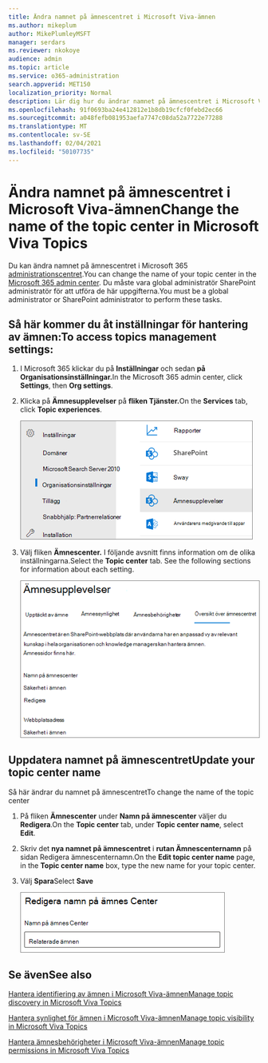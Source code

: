 ```yaml
---
title: Ändra namnet på ämnescentret i Microsoft Viva-ämnen
ms.author: mikeplum
author: MikePlumleyMSFT
manager: serdars
ms.reviewer: nkokoye
audience: admin
ms.topic: article
ms.service: o365-administration
search.appverid: MET150
localization_priority: Normal
description: Lär dig hur du ändrar namnet på ämnescentret i Microsoft Viva Ämnen.
ms.openlocfilehash: 91f0693ba24e412812e1b8db19cfcf0febd2ec66
ms.sourcegitcommit: a048fefb081953aefa7747c08da52a7722e77288
ms.translationtype: MT
ms.contentlocale: sv-SE
ms.lasthandoff: 02/04/2021
ms.locfileid: "50107735"
---
```

# <a name="change-the-name-of-the-topic-center-in-microsoft-viva-topics"></a><span data-ttu-id="e1b7e-103">Ändra namnet på ämnescentret i Microsoft Viva-ämnen</span><span class="sxs-lookup"><span data-stu-id="e1b7e-103">Change the name of the topic center in Microsoft Viva Topics</span></span>

<span data-ttu-id="e1b7e-104">Du kan ändra namnet på ämnescentret i Microsoft 365 [administrationscentret](https://admin.microsoft.com).</span><span class="sxs-lookup"><span data-stu-id="e1b7e-104">You can change the name of your topic center in the [Microsoft 365 admin center](https://admin.microsoft.com).</span></span> <span data-ttu-id="e1b7e-105">Du måste vara global administratör SharePoint administratör för att utföra de här uppgifterna.</span><span class="sxs-lookup"><span data-stu-id="e1b7e-105">You must be a global administrator or SharePoint administrator to perform these tasks.</span></span>

## <a name="to-access-topics-management-settings"></a><span data-ttu-id="e1b7e-106">Så här kommer du åt inställningar för hantering av ämnen:</span><span class="sxs-lookup"><span data-stu-id="e1b7e-106">To access topics management settings:</span></span>

1. <span data-ttu-id="e1b7e-107">I Microsoft 365 klickar du på **Inställningar** och sedan **på Organisationsinställningar.**</span><span class="sxs-lookup"><span data-stu-id="e1b7e-107">In the Microsoft 365 admin center, click **Settings**, then **Org settings**.</span></span>
2. <span data-ttu-id="e1b7e-108">Klicka på **Ämnesupplevelser** på **fliken Tjänster.**</span><span class="sxs-lookup"><span data-stu-id="e1b7e-108">On the **Services** tab, click **Topic experiences**.</span></span>

    ![Anslut att få kunskap](../media/admin-org-knowledge-options-completed.png) 

3. <span data-ttu-id="e1b7e-110">Välj fliken **Ämnescenter.** I följande avsnitt finns information om de olika inställningarna.</span><span class="sxs-lookup"><span data-stu-id="e1b7e-110">Select the **Topic center** tab. See the following sections for information about each setting.</span></span>

    ![knowledge-network-settings](../media/knowledge-network-settings-topic-center.png) 

##  <a name="update-your-topic-center-name"></a><span data-ttu-id="e1b7e-112">Uppdatera namnet på ämnescentret</span><span class="sxs-lookup"><span data-stu-id="e1b7e-112">Update your topic center name</span></span>

<span data-ttu-id="e1b7e-113">Så här ändrar du namnet på ämnescentret</span><span class="sxs-lookup"><span data-stu-id="e1b7e-113">To change the name of the topic center</span></span>

1. <span data-ttu-id="e1b7e-114">På fliken **Ämnescenter** under **Namn på ämnescenter** väljer du **Redigera**.</span><span class="sxs-lookup"><span data-stu-id="e1b7e-114">On the **Topic center** tab, under **Topic center name**, select **Edit**.</span></span>
2. <span data-ttu-id="e1b7e-115">Skriv det **nya namnet på ämnescentret** i **rutan Ämnescenternamn** på sidan Redigera ämnescenternamn.</span><span class="sxs-lookup"><span data-stu-id="e1b7e-115">On the **Edit topic center name** page, in the **Topic center name** box, type the new name for your topic center.</span></span>
3. <span data-ttu-id="e1b7e-116">Välj **Spara**</span><span class="sxs-lookup"><span data-stu-id="e1b7e-116">Select **Save**</span></span>

    ![Redigera namn på ämnescenter](../media/manage-topic-center-name.png)  

## <a name="see-also"></a><span data-ttu-id="e1b7e-118">Se även</span><span class="sxs-lookup"><span data-stu-id="e1b7e-118">See also</span></span>

[<span data-ttu-id="e1b7e-119">Hantera identifiering av ämnen i Microsoft Viva-ämnen</span><span class="sxs-lookup"><span data-stu-id="e1b7e-119">Manage topic discovery in Microsoft Viva Topics</span></span>](topic-experiences-discovery.md)

[<span data-ttu-id="e1b7e-120">Hantera synlighet för ämnen i Microsoft Viva-ämnen</span><span class="sxs-lookup"><span data-stu-id="e1b7e-120">Manage topic visibility in Microsoft Viva Topics</span></span>](topic-experiences-knowledge-rules.md)

[<span data-ttu-id="e1b7e-121">Hantera ämnesbehörigheter i Microsoft Viva-ämnen</span><span class="sxs-lookup"><span data-stu-id="e1b7e-121">Manage topic permissions in Microsoft Viva Topics</span></span>](topic-experiences-user-permissions.md)
